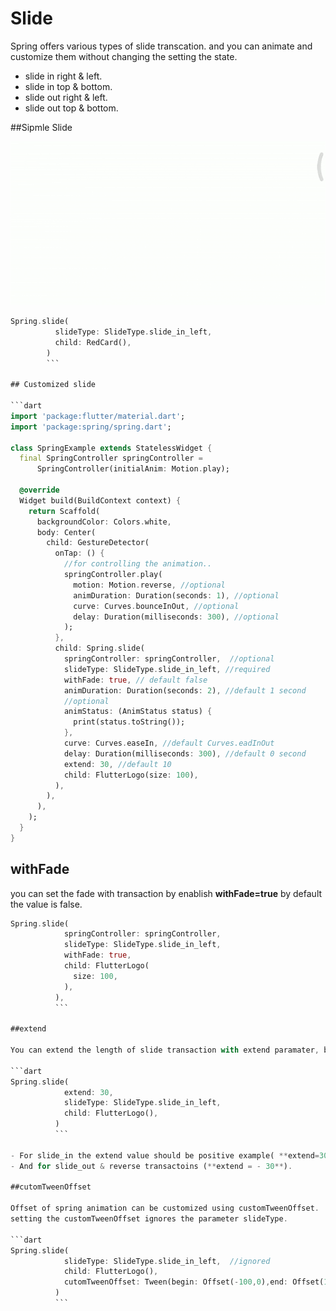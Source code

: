 # Slide

Spring offers various types of slide transcation. and you can animate and customize them without changing the setting the state.

- slide in right & left.
- slide in top & bottom.
- slide out right & left.
- slide out top & bottom.

##Sipmle Slide 

![simple_slide](https://github.com/KaushickSArgekar/spring/blob/master/assets/simple_slide.gif)

```dart
Spring.slide(
          slideType: SlideType.slide_in_left,
          child: RedCard(),
        )
		```

## Customized slide

```dart
import 'package:flutter/material.dart';
import 'package:spring/spring.dart';

class SpringExample extends StatelessWidget {
  final SpringController springController =
      SpringController(initialAnim: Motion.play);

  @override
  Widget build(BuildContext context) {
    return Scaffold(
      backgroundColor: Colors.white,
      body: Center(
        child: GestureDetector(
          onTap: () {
            //for controlling the animation..
            springController.play(
              motion: Motion.reverse, //optional
              animDuration: Duration(seconds: 1), //optional
              curve: Curves.bounceInOut, //optional
              delay: Duration(milliseconds: 300), //optional
            );
          },
          child: Spring.slide(
            springController: springController,  //optional
            slideType: SlideType.slide_in_left, //required
            withFade: true, // default false
            animDuration: Duration(seconds: 2), //default 1 second
            //optional
            animStatus: (AnimStatus status) {
              print(status.toString());
            },
            curve: Curves.easeIn, //default Curves.eadInOut
            delay: Duration(milliseconds: 300), //default 0 second
            extend: 30, //default 10
            child: FlutterLogo(size: 100),
          ),
        ),
      ),
    );
  }
}
```

## withFade
you can set the fade with transaction by enablish **withFade=true** by default the value is false.

```dart
Spring.slide(
            springController: springController,
            slideType: SlideType.slide_in_left,
            withFade: true,
            child: FlutterLogo(
              size: 100,
            ),
          ),
		  ```

##extend

You can extend the length of slide transaction with extend paramater, by deafult extend value is **10** extend is used if the widget size is big. Slide defaulty takes start of the screen. as a starting point.

```dart
Spring.slide(
            extend: 30,
            slideType: SlideType.slide_in_left,
            child: FlutterLogo(),
          )
		  ```

- For slide_in the extend value should be positive example( **extend=30**).
- And for slide_out & reverse transactoins (**extend = - 30**).

##cutomTweenOffset

Offset of spring animation can be customized using customTweenOffset.
setting the customTweenOffset ignores the parameter slideType.

```dart
Spring.slide(
            slideType: SlideType.slide_in_left,  //ignored
            child: FlutterLogo(),
            cutomTweenOffset: Tween(begin: Offset(-100,0),end: Offset(100,0))
          )
		  ```

